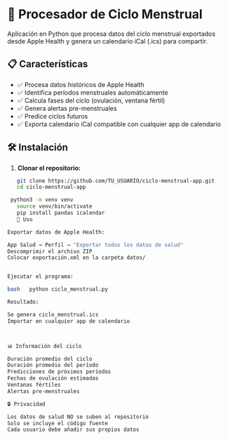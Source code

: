 # 🌸 Procesador de Ciclo Menstrual

Aplicación en Python que procesa datos del ciclo menstrual exportados desde Apple Health y genera un calendario iCal (.ics) para compartir.

## 📋 Características

- ✅ Procesa datos históricos de Apple Health
- ✅ Identifica períodos menstruales automáticamente
- ✅ Calcula fases del ciclo (ovulación, ventana fértil)
- ✅ Genera alertas pre-menstruales
- ✅ Predice ciclos futuros
- ✅ Exporta calendario iCal compatible con cualquier app de calendario

## 🛠️ Instalación

1. **Clonar el repositorio:**
```bash
   git clone https://github.com/TU_USUARIO/ciclo-menstrual-app.git
   cd ciclo-menstrual-app

 python3 -m venv venv
   source venv/bin/activate
   pip install pandas icalendar
   📱 Uso

Exportar datos de Apple Health:

App Salud → Perfil → "Exportar todos los datos de salud"
Descomprimir el archivo ZIP
Colocar exportación.xml en la carpeta datos/


Ejecutar el programa:

bash   python ciclo_menstrual.py

Resultado:

Se genera ciclo_menstrual.ics
Importar en cualquier app de calendario



📊 Información del ciclo

Duración promedio del ciclo
Duración promedio del período
Predicciones de próximos períodos
Fechas de ovulación estimadas
Ventanas fértiles
Alertas pre-menstruales

🔒 Privacidad

Los datos de salud NO se suben al repositorio
Solo se incluye el código fuente
Cada usuario debe añadir sus propios datos

  